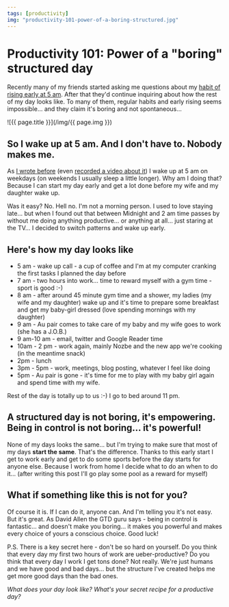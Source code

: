 ```yaml
---
tags: [productivity]
img: "productivity-101-power-of-a-boring-structured.jpg"
---
```


# Productivity 101: Power of a "boring" structured day

Recently many of my friends started asking me questions about my [habit of rising early at 5 am](http://michaelnozbe.com/zen-to-done-30-days-to-get-a-habit-early-risi). After that they'd continue inquiring about how the rest of my day looks like. To many of them, regular habits and early rising seems impossible... and they claim it's boring and not spontaneous...

<!--More-->

![{{ page.title }}](/img/{{ page.img }})

## So I wake up at 5 am. And I don't have to. Nobody makes me.

As [I wrote before](http://michaelnozbe.com/zen-to-done-30-days-to-get-a-habit-early-risi) (even [recorded a video about it](http://www.productiveshow.com/2009/11/early-risers-get-things-done/)) I wake up at 5 am on weekdays (on weekends I usually sleep a little longer). Why am I doing that? Because I can start my day early and get a lot done before my wife and my daughter wake up.

Was it easy? No. Hell no. I'm not a morning person. I used to love staying late... but when I found out that between Midnight and 2 am time passes by without me doing anything productive... or anything at all... just staring at the TV... I decided to switch patterns and wake up early.

## Here's how my day looks like

- 5 am - wake up call - a cup of coffee and I'm at my computer cranking the first tasks I planned the day before
- 7 am - two hours into work... time to reward myself with a gym time  - sport is good :-)
- 8 am - after around 45 minute gym time and a shower, my ladies (my wife and my daughter) wake up and it's time to prepare some breakfast and get my baby-girl dressed (love spending mornings with my daughter)
- 9 am - Au pair comes to take care of my baby and my wife goes to work (she has a J.O.B.)
- 9 am-10 am - email, twitter and Google Reader time
- 10am - 2 pm - work again, mainly Nozbe and the new app we're cooking (in the meantime snack)
- 2pm - lunch
- 3pm - 5pm - work, meetings, blog posting, whatever I feel like doing
- 5pm - Au pair is gone - it's time for me to play with my baby girl again and spend time with my wife.

Rest of the day is totally up to us :-) I go to bed around 11 pm.

## A structured day is not boring, it's empowering. Being in control is not boring... it's powerful!

None of my days looks the same... but I'm trying to make sure that most of my days **start the same**. That's the difference. Thanks to this early start I get to work early and get to do some sports before the day starts for anyone else. Because I work from home I decide what to do an when to do it... (after writing this post I'll go play some pool as a reward for myself)

## What if something like this is not for you?

Of course it is. If I can do it, anyone can. And I'm telling you it's not easy. But it's great. As David Allen the GTD guru says - being in control is fantastic... and doesn't make you boring... it makes you powerful and makes every choice of yours a conscious choice. Good luck!

P.S. There is a key secret here - don't be so hard on yourself. Do you think that every day my first two hours of work are ueber-productive? Do you think that every day I work I get tons done? Not really. We're just humans and we have good and bad days... but the structure I've created helps me get more good days than the bad ones.

_What does your day look like? What's your secret recipe for a productive day?_ 

[n]: https://michael.gratis/nozbe